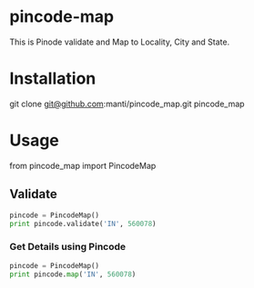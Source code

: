 pincode-map
===========

This is Pinode validate and Map to Locality, City and State.

# Installation
git clone git@github.com:manti/pincode_map.git pincode_map

# Usage
from pincode_map import PincodeMap

## Validate

```python
pincode = PincodeMap()
print pincode.validate('IN', 560078)
```

### Get Details using Pincode
```python
pincode = PincodeMap()
print pincode.map('IN', 560078)
```
